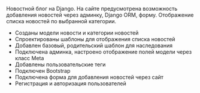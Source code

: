 Новостной блог на Django. На сайте предусмотрена возможность добавления новостей через админку, Django ORM, форму. Отображение списка новостей по выбранной категории. 
- Созданы модели новости и категории новостей
- Спроектированы шаблоны для отображения списка новостей 
- Добавлен базовый, родительский шаблон для наследования
- Подключена админка, настроено отображение полей модели через класс Meta
- Добавлены пользовательские теги
- Подключен Bootstrap
- Подключена форма для добавления новостей через сайт
- Регистрация и авторизация пользователей 
